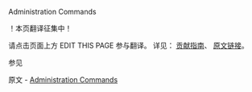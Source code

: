  Administration Commands

 ！本页翻译征集中！

请点击页面上方 EDIT THIS PAGE 参与翻译。
详见：
[贡献指南]( https://github.com/whaleal/MongoDB-Manual-zh/blob/master/CONTRIBUTING.md )、
[原文链接](  https://docs.mongodb.com/manual/reference/command/nav-administration/  )。

 参见

原文 - [Administration Commands]( https://docs.mongodb.com/manual/reference/command/nav-administration/ )


